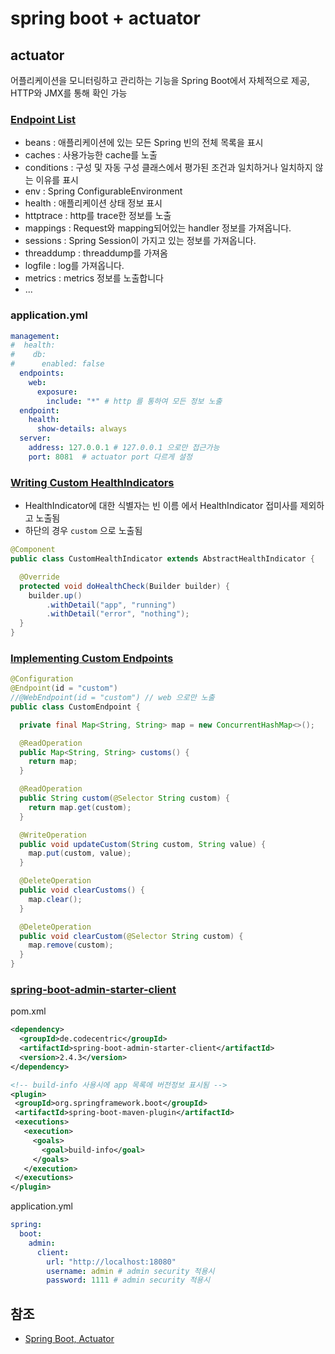# spring boot + actuator

## actuator  
어플리케이션을 모니터링하고 관리하는 기능을 Spring Boot에서 자체적으로 제공, HTTP와 JMX를 통해 확인 가능

### [Endpoint List](https://docs.spring.io/spring-boot/docs/current/reference/html/actuator.html#actuator.endpoints)
- beans : 애플리케이션에 있는 모든 Spring 빈의 전체 목록을 표시
- caches : 사용가능한 cache를 노출
- conditions : 구성 및 자동 구성 클래스에서 평가된 조건과 일치하거나 일치하지 않는 이유를 표시
- env : Spring ConfigurableEnvironment
- health : 애플리케이션 상태 정보 표시
- httptrace : http를 trace한 정보를 노출
- mappings : Request와 mapping되어있는 handler 정보를 가져옵니다.
- sessions : Spring Session이 가지고 있는 정보를 가져옵니다.
- threaddump : threaddump를 가져옴
- logfile : log를 가져옵니다.
- metrics : metrics 정보를 노출합니다
- ...

### application.yml
```yaml
management:
#  health:
#    db:
#      enabled: false
  endpoints:
    web:
      exposure:
        include: "*" # http 를 통하여 모든 정보 노출
  endpoint:
    health:
      show-details: always
  server:
    address: 127.0.0.1 # 127.0.0.1 으로만 접근가능
    port: 8081  # actuator port 다르게 설정
```

### [Writing Custom HealthIndicators](https://docs.spring.io/spring-boot/docs/current/reference/html/actuator.html#actuator.endpoints.health.writing-custom-health-indicators)
- HealthIndicator에 대한 식별자는 빈 이름 에서 HealthIndicator 접미사를 제외하고 노출됨
- 하단의 경우 `custom` 으로 노출됨
```java
@Component
public class CustomHealthIndicator extends AbstractHealthIndicator {

  @Override
  protected void doHealthCheck(Builder builder) {
    builder.up()
        .withDetail("app", "running")
        .withDetail("error", "nothing");
  }
}
```

### [Implementing Custom Endpoints](https://docs.spring.io/spring-boot/docs/current/reference/html/actuator.html#actuator.endpoints.implementing-custom)
```java
@Configuration
@Endpoint(id = "custom")
//@WebEndpoint(id = "custom") // web 으로만 노출
public class CustomEndpoint {

  private final Map<String, String> map = new ConcurrentHashMap<>();

  @ReadOperation
  public Map<String, String> customs() {
    return map;
  }

  @ReadOperation
  public String custom(@Selector String custom) {
    return map.get(custom);
  }

  @WriteOperation
  public void updateCustom(String custom, String value) {
    map.put(custom, value);
  }

  @DeleteOperation
  public void clearCustoms() {
    map.clear();
  }

  @DeleteOperation
  public void clearCustom(@Selector String custom) {
    map.remove(custom);
  }
}
```

### [spring-boot-admin-starter-client](https://codecentric.github.io/spring-boot-admin/2.4.3/#register-client-applications)
pom.xml
```xml
<dependency>
  <groupId>de.codecentric</groupId>
  <artifactId>spring-boot-admin-starter-client</artifactId>
  <version>2.4.3</version>
</dependency>

<!-- build-info 사용시에 app 목록에 버전정보 표시됨 -->
<plugin>
 <groupId>org.springframework.boot</groupId>
 <artifactId>spring-boot-maven-plugin</artifactId>
 <executions>
   <execution>
     <goals>
       <goal>build-info</goal>
     </goals>
   </execution>
 </executions>
</plugin>
```

application.yml
```yaml
spring:
  boot:
    admin:
      client:
        url: "http://localhost:18080"
        username: admin # admin security 적용시
        password: 1111 # admin security 적용시
```




## 참조
- [Spring Boot, Actuator](https://docs.spring.io/spring-boot/docs/current/reference/html/actuator.html)